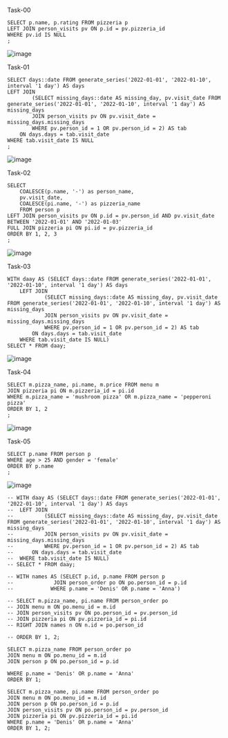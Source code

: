 Task-00
```
SELECT p.name, p.rating FROM pizzeria p
LEFT JOIN person_visits pv ON p.id = pv.pizzeria_id
WHERE pv.id IS NULL
;
```
![image](https://github.com/TofuNorthLynX/sql/assets/112647131/ab483941-0b33-470e-907b-1d8604803f6d)

Task-01
```
SELECT days::date FROM generate_series('2022-01-01', '2022-01-10', interval '1 day') AS days
LEFT JOIN
		(SELECT missing_days::date AS missing_day, pv.visit_date FROM generate_series('2022-01-01', '2022-01-10', interval '1 day') AS missing_days
		JOIN person_visits pv ON pv.visit_date = missing_days.missing_days
		WHERE pv.person_id = 1 OR pv.person_id = 2) AS tab
	ON days.days = tab.visit_date
WHERE tab.visit_date IS NULL
;
```
![image](https://github.com/TofuNorthLynX/sql/assets/112647131/964b807d-a429-45bb-aeec-11fd8e70df27)

Task-02
```
SELECT 
	COALESCE(p.name, '-') as person_name,
	pv.visit_date, 
	COALESCE(pi.name, '-') as pizzeria_name
	FROM person p
LEFT JOIN person_visits pv ON p.id = pv.person_id AND pv.visit_date BETWEEN '2022-01-01' AND '2022-01-03'
FULL JOIN pizzeria pi ON pi.id = pv.pizzeria_id
ORDER BY 1, 2, 3
;
```
![image](https://github.com/TofuNorthLynX/sql/assets/112647131/40d8cbdf-fe29-4181-90cb-0439b04339ba)

Task-03
```
WITH daay AS (SELECT days::date FROM generate_series('2022-01-01', '2022-01-10', interval '1 day') AS days
	LEFT JOIN
			(SELECT missing_days::date AS missing_day, pv.visit_date FROM generate_series('2022-01-01', '2022-01-10', interval '1 day') AS missing_days
			JOIN person_visits pv ON pv.visit_date = missing_days.missing_days
			WHERE pv.person_id = 1 OR pv.person_id = 2) AS tab
		ON days.days = tab.visit_date
	WHERE tab.visit_date IS NULL)
SELECT * FROM daay;
```
![image](https://github.com/TofuNorthLynX/sql/assets/112647131/4e18c5bf-202b-4d4f-ab80-b8f7f2f787a4)

Task-04
```
SELECT m.pizza_name, pi.name, m.price FROM menu m
JOIN pizzeria pi ON m.pizzeria_id = pi.id
WHERE m.pizza_name = 'mushroom pizza' OR m.pizza_name = 'pepperoni pizza'
ORDER BY 1, 2
;
```
![image](https://github.com/TofuNorthLynX/sql/assets/112647131/2525fc05-c7e8-4e8e-a6cc-771122571afa)

Task-05
```
SELECT p.name FROM person p
WHERE age > 25 AND gender = 'female'
ORDER BY p.name
;
```
![image](https://github.com/TofuNorthLynX/sql/assets/112647131/ae6deeb5-6159-4293-a2c4-55e981aba61a)

```
-- WITH daay AS (SELECT days::date FROM generate_series('2022-01-01', '2022-01-10', interval '1 day') AS days
-- 	LEFT JOIN
-- 			(SELECT missing_days::date AS missing_day, pv.visit_date FROM generate_series('2022-01-01', '2022-01-10', interval '1 day') AS missing_days
-- 			JOIN person_visits pv ON pv.visit_date = missing_days.missing_days
-- 			WHERE pv.person_id = 1 OR pv.person_id = 2) AS tab
-- 		ON days.days = tab.visit_date
-- 	WHERE tab.visit_date IS NULL)
-- SELECT * FROM daay;

-- WITH names AS (SELECT p.id, p.name FROM person p
-- 			   JOIN person_order po ON po.person_id = p.id
-- 			  WHERE p.name = 'Denis' OR p.name = 'Anna') 

-- SELECT m.pizza_name, pi.name FROM person_order po
-- JOIN menu m ON po.menu_id = m.id
-- JOIN person_visits pv ON po.person_id = pv.person_id
-- JOIN pizzeria pi ON pv.pizzeria_id = pi.id
-- RIGHT JOIN names n ON n.id = po.person_id

-- ORDER BY 1, 2;

SELECT m.pizza_name FROM person_order po
JOIN menu m ON po.menu_id = m.id
JOIN person p ON po.person_id = p.id

WHERE p.name = 'Denis' OR p.name = 'Anna'
ORDER BY 1;

SELECT m.pizza_name, pi.name FROM person_order po
JOIN menu m ON po.menu_id = m.id
JOIN person p ON po.person_id = p.id
JOIN person_visits pv ON po.person_id = pv.person_id
JOIN pizzeria pi ON pv.pizzeria_id = pi.id
WHERE p.name = 'Denis' OR p.name = 'Anna'
ORDER BY 1, 2;
```
